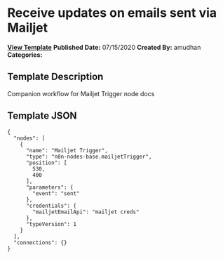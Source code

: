 # Receive updates on emails sent via Mailjet

**[View Template](https://n8n.io/workflows/521-/)**  **Published Date:** 07/15/2020  **Created By:** amudhan  **Categories:**   

## Template Description

Companion workflow for Mailjet Trigger node docs



## Template JSON

```
{
  "nodes": [
    {
      "name": "Mailjet Trigger",
      "type": "n8n-nodes-base.mailjetTrigger",
      "position": [
        530,
        400
      ],
      "parameters": {
        "event": "sent"
      },
      "credentials": {
        "mailjetEmailApi": "mailjet creds"
      },
      "typeVersion": 1
    }
  ],
  "connections": {}
}
```
